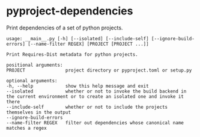 # pyproject-dependencies

Print dependencies of a set of python projects.

    usage: __main__.py [-h] [--isolated] [--include-self] [--ignore-build-errors] [--name-filter REGEX] [PROJECT [PROJECT ...]]

    Print Requires-Dist metadata for python projects.

    positional arguments:
    PROJECT               project directory or pyproject.toml or setup.py

    optional arguments:
    -h, --help            show this help message and exit
    --isolated            whether or not to invoke the build backend in the current environment or to create an isolated one and invoke it there
    --include-self        whether or not to include the projects themselves in the output
    --ignore-build-errors
    --name-filter REGEX   filter out dependencies whose canonical name matches a regex
